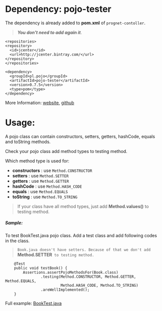 # Dependency: pojo-tester

The dependency is already added to **pom.xml** of `prognet-contoller`.
> *__You don't need to add again it__*.

```
<repositories>
<repository>
  <id>jcenter</id>
  <url>http://jcenter.bintray.com/</url>
</repository>
</repositories>

<dependency>
  <groupId>pl.pojo</groupId>
  <artifactId>pojo-tester</artifactId>
  <version>0.7.5</version>
  <type>pom</type>
</dependency>

```


More Information:   [website](http://www.pojo.pl/),
                    [github](https://github.com/sta-szek/pojo-tester)


# Usage:

A pojo class can contain constructors, setters, getters, hashCode, equals and toString methods.

Check your pojo class add method types to testing method.

Which method type is used for:
- **constructors**  : use ``` Method.CONSTRUCTOR ```
- **setters**       : use ``` Method.SETTER ```
- **getters**       : use ``` Method.GETTER ```
- **hashCode**      : use ``` Method.HASH_CODE ```
- **equals**        : use ``` Method.EQUALS ```  
- **toString**      : use ``` Method.TO_STRING ```


>   If your class have all method types, just add  **Method.values()** to testing method.

##### Sample: 

To test BookTest.java pojo class. Add a test class and add following codes in the class.

>`Book.java doesn't have setters. Because of that we don't add `**Method.SETTER**` to testing method.`

```
    @Test
    public void testBook() {
        Assertions.assertPojoMethodsFor(Book.class)
                .testing(Method.CONSTRUCTOR, Method.GETTER, Method.EQUALS,
                         Method.HASH_CODE, Method.TO_STRING)
                .areWellImplemented();
    }

```


Full example:   [BookTest.java](./src/test/java/org.example/myhippoproject/model/BookTest.java)